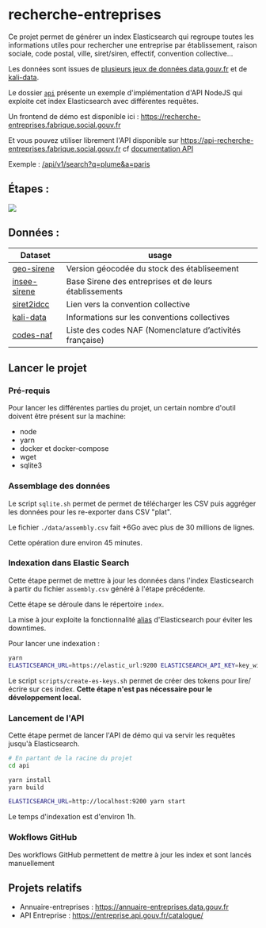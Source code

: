 # recherche-entreprises

Ce projet permet de générer un index Elasticsearch qui regroupe toutes les informations utiles pour rechercher une entreprise par établissement, raison sociale, code postal, ville, siret/siren, effectif, convention collective...

Les données sont issues de [plusieurs jeux de données data.gouv.fr](./assembly/scripts/get-data.sh) et de [kali-data](https://github.com/SocialGouv/kali-data).

Le dossier [`api`](./api) présente un exemple d'implémentation d'API NodeJS qui exploite cet index Elasticsearch avec différentes requêtes.

Un frontend de démo est disponible ici : https://recherche-entreprises.fabrique.social.gouv.fr

Et vous pouvez utiliser librement l'API disponible sur https://api-recherche-entreprises.fabrique.social.gouv.fr cf [documentation API](./api/README.md)

Exemple : [/api/v1/search?q=plume&a=paris](https://api-recherche-entreprises.fabrique.social.gouv.fr/api/v1/search?q=plume&a=paris)

## Étapes :

[![](https://mermaid.ink/img/eyJjb2RlIjoiZ3JhcGggTFJcblxuU3RvY2tVbml0ZUxlZ2FsZS5jc3YtLT5TUUxpdGVcbmdlb19zaXJldC5jc3YtLT5TUUxpdGVcbnNpcmV0MmlkY2MuY3N2LS0-U1FMaXRlXG5TUUxpdGUtLT5hc3NlbWJseS5jc3ZcbmFzc2VtYmx5LmNzdi0tPmluZGV4LS0-RWxhc3RpY1NlYXJjaC0tPkFQSVtBUEkgSFRUUDFdXG5FbGFzdGljU2VhcmNoLS0-QVBJMltBUEkgSFRUUDJdXG5FbGFzdGljU2VhcmNoLS0-Q2xpZW50W0NsaWVudCBFU10iLCJtZXJtYWlkIjp7fSwidXBkYXRlRWRpdG9yIjpmYWxzZSwiYXV0b1N5bmMiOnRydWUsInVwZGF0ZURpYWdyYW0iOmZhbHNlfQ)](https://mermaid-js.github.io/mermaid-live-editor/edit#eyJjb2RlIjoiZ3JhcGggTFJcblxuU3RvY2tVbml0ZUxlZ2FsZS5jc3YtLT5TUUxpdGVcbmdlb19zaXJldC5jc3YtLT5TUUxpdGVcbnNpcmV0MmlkY2MuY3N2LS0-U1FMaXRlXG5TUUxpdGUtLT5hc3NlbWJseS5jc3ZcbmFzc2VtYmx5LmNzdi0tPmluZGV4LS0-RWxhc3RpY1NlYXJjaC0tPkFQSVtBUEkgSFRUUDFdXG5FbGFzdGljU2VhcmNoLS0-QVBJMltBUEkgSFRUUDJdXG5FbGFzdGljU2VhcmNoLS0-Q2xpZW50W0NsaWVudCBFU10iLCJtZXJtYWlkIjoie30iLCJ1cGRhdGVFZGl0b3IiOmZhbHNlLCJhdXRvU3luYyI6dHJ1ZSwidXBkYXRlRGlhZ3JhbSI6ZmFsc2V9)

## Données :

| Dataset                                                                                                                                                                        | usage                                                    |
| ------------------------------------------------------------------------------------------------------------------------------------------------------------------------------ | -------------------------------------------------------- |
| [geo-sirene](https://www.data.gouv.fr/fr/datasets/base-sirene-des-entreprises-et-de-leurs-etablissements-siren-siret/#resource-community-c6006b4d-0b4b-4504-a762-1efe69c7ed18) | Version géocodée du stock des établiseement              |
| [insee-sirene](https://www.data.gouv.fr/fr/datasets/base-sirene-des-entreprises-et-de-leurs-etablissements-siren-siret/)                                                       | Base Sirene des entreprises et de leurs établissements   |
| [siret2idcc](https://www.data.gouv.fr/fr/datasets/liste-des-conventions-collectives-par-entreprise-siret/#_)                                                                   | Lien vers la convention collective                       |
| [kali-data](https://github.com/SocialGouv/kali-data)                                                                                                                           | Informations sur les conventions collectives             |
| [codes-naf](https://github.com/SocialGouv/codes-naf)                                                                                                                           | Liste des codes NAF (Nomenclature d’activités française) |

## Lancer le projet

### Pré-requis

Pour lancer les différentes parties du projet, un certain nombre d'outil doivent être présent sur la machine:

- node
- yarn
- docker et docker-compose
- wget
- sqlite3

### Assemblage des données

Le script `sqlite.sh` permet de permet de télécharger les CSV puis aggréger les données pour les re-exporter dans CSV "plat".

Le fichier `./data/assembly.csv` fait +6Go avec plus de 30 millions de lignes.

Cette opération dure environ 45 minutes.


### Indexation dans Elastic Search

Cette étape permet de mettre à jour les données dans l'index Elasticsearch à partir du fichier `assembly.csv` généré à l'étape précédente.

Cette étape se déroule dans le répertoire `index`.

La mise à jour exploite la fonctionnalité [alias](https://www.elastic.co/guide/en/elasticsearch/reference/7.16/aliases.html) d'Elasticsearch pour éviter les downtimes.

Pour lancer une indexation :

```sh
yarn
ELASTICSEARCH_URL=https://elastic_url:9200 ELASTICSEARCH_API_KEY=key_with_writing_rights ASSEMBLY_FILE=./data/assembly.csv yarn start
```

Le script `scripts/create-es-keys.sh` permet de créer des tokens pour lire/écrire sur ces index. **Cette étape n'est pas nécessaire pour le développement local.**

### Lancement de l'API

Cette étape permet de lancer l'API de démo qui va servir les requêtes jusqu'à Elasticsearch.

```sh
# En partant de la racine du projet
cd api

yarn install
yarn build

ELASTICSEARCH_URL=http://localhost:9200 yarn start
```

Le temps d'indexation est d'environ 1h.

### Wokflows GitHub

Des workflows GitHub permettent de mettre à jour les index et sont lancés manuellement

## Projets relatifs

- Annuaire-entreprises : https://annuaire-entreprises.data.gouv.fr
- API Entreprise : https://entreprise.api.gouv.fr/catalogue/
